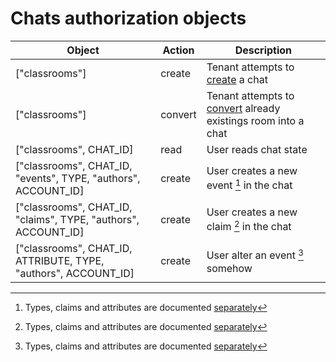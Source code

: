 # Chats authorization objects

Object                       | Action  | Description
---------------------------- | ------- | ------------
["classrooms"]                                                  | create  | Tenant attempts to [create](/chats/api.md#create-chat) a chat
["classrooms"]                                                  | convert | Tenant attempts to [convert](/chats/api.md#convert-chat) already existings room into a chat
["classrooms", CHAT_ID]                                         | read    | User reads chat state
["classrooms", CHAT_ID, "events", TYPE, "authors", ACCOUNT_ID]  | create  | User creates a new event [^1] in the chat
["classrooms", CHAT_ID, "claims", TYPE, "authors", ACCOUNT_ID]  | create  | User creates a new claim [^1] in the chat
["classrooms", CHAT_ID, ATTRIBUTE, TYPE, "authors", ACCOUNT_ID] | create  | User alter an event [^1] somehow

[^1]: Types, claims and attributes are documented [separately](./events.md)

